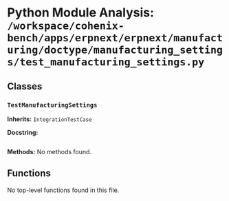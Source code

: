 # Python Module Analysis: `/workspace/cohenix-bench/apps/erpnext/erpnext/manufacturing/doctype/manufacturing_settings/test_manufacturing_settings.py`

## Classes

### `TestManufacturingSettings`
**Inherits:** `IntegrationTestCase`


**Docstring:**
```

```

**Methods:**
No methods found.




## Functions

No top-level functions found in this file.
